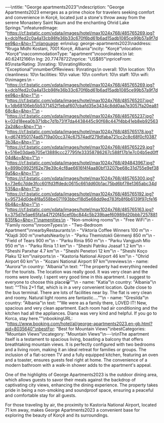 ---\ntitle: "George apartments2023"\ndescription: "George Apartments2023 emerges as a prime choice for travelers seeking comfort and convenience in Korçë, located just a stone's throw away from the serene Monastery Saint Naum and the enchanting Ohrid Lake Springs."\nfeaturedImage: "https://cf.bstatic.com/xdata/images/hotel/max1024x768/485765269.jpg?k=dcb1fed2c0a4a13cb98fe36b33c670f6bd61b6ad15adb1085ce99b57a9f7dee9&o=&hp=1"\nlanguage: en\nslug: george-apartments2023\naddress: "Rruga Midhi Kostani, 7001 Korçë, Albania"\ncity: "Korçë"\nlocation: "Korçë"\naccommodationType: "apartment"\ncoordinates:\n  lat: 40.62412166\n  lng: 20.77478722\nprice: "US$85"\npriceFrom: 85\nstarRating: 3\nrating: 10\nratingWords: "Exceptional"\nnumberOfReviews: 9\nratings:\n  overall: 10\n  location: 10\n  cleanliness: 10\n  facilities: 10\n  value: 10\n  comfort: 10\n  staff: 10\n  wifi: 0\nimages:\n  - "https://cf.bstatic.com/xdata/images/hotel/max1024x768/485765269.jpg?k=dcb1fed2c0a4a13cb98fe36b33c670f6bd61b6ad15adb1085ce99b57a9f7dee9&o=&hp=1"\n  - "https://cf.bstatic.com/xdata/images/hotel/max1024x768/485765207.jpg?k=1db68106eb5b5371452f1ebaf607cbafd35e3434c8dd0aa7e3057fa20ea8168c&o=&hp=1"\n  - "https://cf.bstatic.com/xdata/images/hotel/max1024x768/485765237.jpg?k=02d18eea0b371dbc7d1b731f7da4438445c90f68c447f4bb41eb8eb925632a2d&o=&hp=1"\n  - "https://cf.bstatic.com/xdata/images/hotel/max1024x768/485765178.jpg?k=d6741f50174ad5719a00cc374c67574adf279dfaba721cc2c8c68f0cf03873b3&o=&hp=1"\n  - "https://cf.bstatic.com/xdata/images/hotel/max1024x768/485765229.jpg?k=516e03daeb705e13889ccc27795fe33358786267c588f17b1e7c04b5ed0ff04d&o=&hp=1"\n  - "https://cf.bstatic.com/xdata/images/hotel/max1024x768/494843967.jpg?k=899b09925f62e79e39c4cf8ae6616f4f4aa80bf13207be68c31d755e9ef389a5&o=&hp=1"\n  - "https://cf.bstatic.com/xdata/images/hotel/max1024x768/485765300.jpg?k=73e6c7dde3fcc601fd3ffdedc0615c661dd60b1ac75bd6bf78e1365abc34d535&o=&hp=1"\n  - "https://cf.bstatic.com/xdata/images/hotel/max1024x768/485765192.jpg?k=95734d0de4f8a558be071193bbcf18d5e68dd9ed783fb8f6b6139f97cfe166b4&o=&hp=1"\n  - "https://cf.bstatic.com/xdata/images/hotel/max1024x768/485765163.jpg?k=375d7e5ae65fa1a47f20f45cef0bc844c5b239baef60989d20bbb7257881835f&o=&hp=1"\namenities:\n  - "Non-smoking rooms"\n  - "Free WiFi"\n  - "Family rooms"\nroomTypes:\n  - "Two-Bedroom Apartment"\nnearbyRestaurants:\n  - "Viktoria Coffee Winners 100 m"\n  - "Klajdi 300 m"\nwhatsNearby:\n  - "Parku Themistokli Gërmenji 850 m"\n  - "Field of Tears 900 m"\n  - "Parku Rinia 950 m"\n  - "Parku Vangjush Mio 950 m"\n  - "Parku Rinia 1.1 km"\n  - "Sheshi Patriku Joasaf 1.2 km"\n  - "Sheshi Panxhar 4.7 km"\n  - "Sheshi Penetori 12 km"\n  - "Sheshi Koço Plaku 12 km"\nairports:\n  - "Kastoria National Airport 46 km"\n  - "Ohrid Airport 60 km"\n  - "Kozani National Airport 97 km"\nreviews:\n  - name: "Aurora"\n    country: "Albania"\n    text: "“The property had everything needed for the tourists. The location was really good. It was very clean and the rooms were lovely. I spent very good time in this apartment. I suggest to everyone to choose this place😀”"\n  - name: "Katia"\n    country: "Albania"\n    text: "“This 2+1 flat, which is in a very convenient location. Quite close to the bus terminal. There are lots of facilities near by. The flat is very clean and roomy. Natural light rooms are fantastic....”"\n  - name: "Gresilda"\n    country: "Albania"\n    text: "“We were as a family there, LOVED IT! New, spacious and very clean apartment. Each room had air conditioning and the kitchen had all the appliances. Diana was very kind and helpful. If you go to Korca, stay here.”"\nbookingURL: "https://www.booking.com/hotel/al/george-apartments2023.en-gb.html?aid=8035640"\nbestFor: "Best for Mountain Views"\nbestCategories: "Mountain Views"\ncategory: "Mountain Views"\n---\n\nThe apartment itself is a testament to spacious living, boasting a balcony that offers breathtaking mountain views. It is perfectly configured with two bedrooms and a living room, making it an ideal retreat for families or groups. The inclusion of a flat-screen TV and a fully equipped kitchen, featuring an oven and a toaster, ensures guests feel right at home. The convenience of a modern bathroom with a walk-in shower adds to the apartment's appeal.

One of the highlights of George Apartments2023 is the outdoor dining area, which allows guests to savor their meals against the backdrop of captivating city views, enhancing the dining experience. The property takes pride in being a non-smoking and soundproof space, ensuring a peaceful and comfortable stay for all guests.

For those traveling by air, the proximity to Kastoria National Airport, located 71 km away, makes George Apartments2023 a convenient base for exploring the beauty of Korçë and its surroundings.